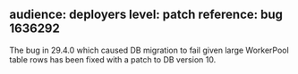 audience: deployers
level: patch
reference: bug 1636292
---
The bug in 29.4.0 which caused DB migration to fail given large WorkerPool table rows has been fixed with a patch to DB version 10.
